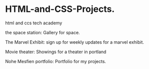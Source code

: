 # HTML-and-CSS-Projects.
html and ccs tech academy


the space station: Gallery for space.


The Marvel Exhibit: sign up for weekly updates for a marvel exhibit.


Movie theater: Showings for a theater in portland


Nohe Mesfien portfolio: Portfolio for my projects.
